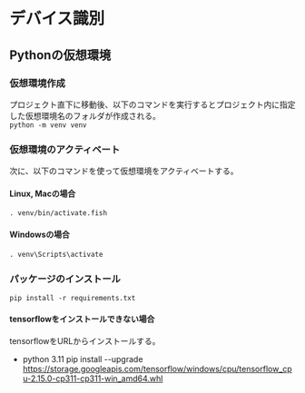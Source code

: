 # デバイス識別
## Pythonの仮想環境
### 仮想環境作成
プロジェクト直下に移動後、以下のコマンドを実行するとプロジェクト内に指定した仮想環境名のフォルダが作成される。  
`python -m venv venv`
### 仮想環境のアクティベート
次に、以下のコマンドを使って仮想環境をアクティベートする。
#### Linux, Macの場合
`. venv/bin/activate.fish`
#### Windowsの場合
`. venv\Scripts\activate`

### パッケージのインストール  
`pip install -r requirements.txt`

#### tensorflowをインストールできない場合
tensorflowをURLからインストールする。
- python 3.11
pip install --upgrade https://storage.googleapis.com/tensorflow/windows/cpu/tensorflow_cpu-2.15.0-cp311-cp311-win_amd64.whl

